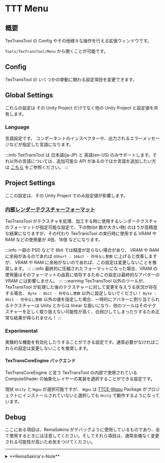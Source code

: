 # TTT Menu

## 概要

TexTransTool の Config やその他様々な操作を行える拡張ウィンドウです。

`Tools/TexTransTool/Menu` から開くことが可能です。

## Config

TexTransTool の いくつかの挙動に関わる設定項目を変更できます。

## Global Settings

これらの設定は その Unity Project だけでなく他の Unity Project と設定値を共有します。

### Language

言語設定です。 コンポーネントのインスペクターや、出力されるエラーメッセージなどが指定した言語になります。

:::info
TexTransTool は 日本語(ja-JP) と 英語(en-US) のみサポートします。それ以外の言語については、追加可能な API があるのでほか言語を追加したい方は [こちら](https://github.com/ReinaS-64892/TexTransTool/blob/5dfa65b2ef36723a7c2a19744f97c2a9f9c9fc4c/Editor/PublicAPI/TexTransToolExternalLocalize.cs) をご参照ください。
:::

## Project Settings

ここの設定は、その Unity Project でのみ設定値が影響します。

### [内部レンダーテクスチャーフォーマット](/docs/Reference/General/InternalTextureFormat)

TexTransTool がテクスチャを処理、加工する時に使用するレンダーテクスチャのフォーマットが指定可能な設定で、下の物(bit 数が大きい物) のほうが高精度な結果になりますが、その代わり TexTransTool の実行時に使用する VRAM や RAM などの使用量が 4倍、16倍 などになります。

:::info
一部の PSD などで 8bit では精度が足らない場合があり、 VRAM や RAM に余裕があるのであれば `UShort : 16bit - 符号なし整数` に上げると改善しますが、 VRAM や RAM に余裕がないのであれば、この設定は変更しないことを推奨します。
:::
:::info
最終的に圧縮されたフォーマットになった場合、VRAM の使用量はそのフォーマットの品質に依存するためこの設定は最終的なアバターの VRAM には影響しません。
:::
:::warning
TexTransTool 以外のツールが、TexTransTool が処理した後のテクスチャーに対して変更を与えうる状況が存在する場合、 `Byte : 8bit - 符号なし整数` 以外に設定しないでください！
`Byte : 8bit - 符号なし整数` 以外の値を指定した場合、一時的にアバターに割り当てられるテクスチャーは Unity とからは linear な扱いになり、他のツールはそのテクスチャーを正しく取り扱えない可能性が高く、白飛びしてしまったりするため正常な結果が得られません！
:::

### Experimental

実験的な機能を有効化したりすることができる設定です。通常必要がなければこれらの設定は変更しないことを推奨します。

#### TexTransCoreEngine バックエンド

TexTransCoreEngine と言う TexTransTool の内部で使用されている ComputeShader の抽象化レイヤーの実装を選択することができる設定です。

現状 `Unity` と `Wgpu` が選択可能ですが、 `Wgpu` は [TTCE-Wgpu](/docs/FAQ#ttce-wgpu-って何) Package がプロジェクトにインストールされていないと選択しても `Unity` で動作するようになっています。

## Debug

ここにある項目は、ReinaSakiria がデバッグように使用しているものであり、全て使用するときには注意してください。そしてそれら項目は、通常余儀なく変更される可能性が高いため気をつけてください。

---
<details>
  <summary>**ReinaSakiria's-Note**</summary>

v0.10.0 から作られた EditorWindow で、今まで MenuItem にあったものをすべてここに集約した形になります。

今後ここにちょっと便利な Utility を追加しようかなとも考えています。
</details>
